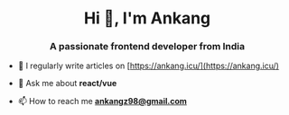 <!--
**2671467850/2671467850** is a ✨ _special_ ✨ repository because its `README.md` (this file) appears on your GitHub profile.

Here are some ideas to get you started:

- 🔭 I’m currently working on ...
- 🌱 I’m currently learning ...
- 👯 I’m looking to collaborate on ...
- 🤔 I’m looking for help with ...
- 💬 Ask me about ...
- 📫 How to reach me: ...
- 😄 Pronouns: ...
- ⚡ Fun fact: ...
-->
<h1 align="center">Hi 👋, I'm Ankang</h1>

<h3 align="center">A passionate frontend developer from India</h3>

- 📝 I regularly write articles on [https://ankang.icu/](https://ankang.icu/)

- 💬 Ask me about **react/vue**

- 📫 How to reach me **ankangz98@gmail.com**
